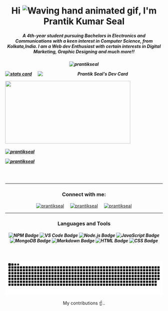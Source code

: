 <h1 align="center">Hi <img src="https://raw.githubusercontent.com/nixin72/nixin72/master/wave.gif" 
         alt="Waving hand animated gif"
         height="45"
         width="45" />, I'm Prantik Kumar Seal</h1>
<h5 align="center">A 4th-year student pursuing Bachelors in Electronics and Communications with a keen interest in Computer Science, from Kolkata,India. I am a Web dev Enthusiast with certain interests in Digital Marketing, Graphic Designing and much more!!<h5>

<p align="center"> <img src="https://komarev.com/ghpvc/?username=prantikseal&label=Profile%20views&color=blue&style=flat" alt="prantikseal" /> </p>
<p>
<a align= "center" href="https://github.com/prantikseal">
<img alt= "stats card" height="200px" width="400" src="https://github-readme-streak-stats.herokuapp.com/?user=prantikseal&theme=radical">

<img align="right" src="https://api.daily.dev/devcards/1228b8737b99441c8b06f78e36cfc87f.png?r=mtd" width="400" alt="Prantik Seal's Dev Card"/>
         </a>
</p>
<img height="200px" width="400" src="https://github-readme-stats.vercel.app/api?username=prantikseal&count_private=true&theme=radical&show_icons=true" />

<p align="left"> <a href="https://twitter.com/prantikseal" target="blank"><img src="https://img.shields.io/twitter/follow/prantikseal?logo=twitter&style=for-the-badge" alt="prantikseal" /></a> </p>

<p align="left"> <a href="mailto:prantik0004@gmail.com" target="blank"><img src="https://img.shields.io/badge/-EMail/Contact-0D1117?logo=gmail&style=for-the-badge" alt="prantikseal" /></a> </p>

<br><br>
<hr>

<h3 align="center">Connect with me:</h3>
<p align="center">
<a href="https://twitter.com/prantikseal" target="blank"><img align="center" src="https://img.icons8.com/cute-clipart/64/000000/twitter.png" alt="prantikseal" height="50" width="50" /></a> &nbsp;&nbsp;&nbsp;
<a href="https://www.linkedin.com/in/prantikkumarseal/" target="blank"><img align="center" src="https://img.icons8.com/cute-clipart/64/000000/linkedin.png" alt="prantikseal" height="50" width="50" /></a>&nbsp;&nbsp;&nbsp;&nbsp;
<a href="https://instagram.com/prantikseal" target="blank"><img align="center" src="https://img.icons8.com/cute-clipart/64/000000/instagram-new.png" alt="prantikseal" height="50" width="50" /></a>
</p>

<hr>

<h3 align = "center">Languages and Tools</h3>
<h5 align="center">

![NPM Badge](https://img.shields.io/badge/-NPM-0D1117?logo=npm)
![VS Code Badge](https://img.shields.io/badge/-Visual_Studio_Code-0D1117?logo=visual-studio-code&logoColor=007ACC)
![Node.js Badge](https://img.shields.io/badge/-Node.js-0D1117?logo=node.js)
![JavaScript Badge](https://img.shields.io/badge/-JavaScript-0D1117?logo=javascript)
![MongoDB Badge](https://img.shields.io/badge/-MongoDB-0D1117?logo=mongodb)
![Markdown Badge](https://img.shields.io/badge/-Markdown-0D1117?logo=markdown)
![HTML Badge](https://img.shields.io/badge/-HTML-0D1117?logo=html5)
![CSS Badge](https://img.shields.io/badge/-CSS-0D1117?logo=css3&logoColor=1572B6)

</h5>


<br />

<p align="center">
  <img src="https://github.com/prantikseal/prantikseal/raw/output/github-contribution-grid-snake.svg" alt="snake_eating_my_contributions 😂"></center>
</p>
<p align="center">
         My contributions ☝️..
</p>
